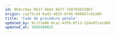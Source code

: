 ```yaml
---
id: 954cc0ae-9b17-4bb5-8477-7b87936320b7
origin: ca275c24-6ad2-4815-bf45-080b67c91a89
title: 'Code de procédure pénale'
updated_by: 9c1f3a06-0ca1-43f6-8f13-124edfca1d88
updated_at: 1665490025
---
```

